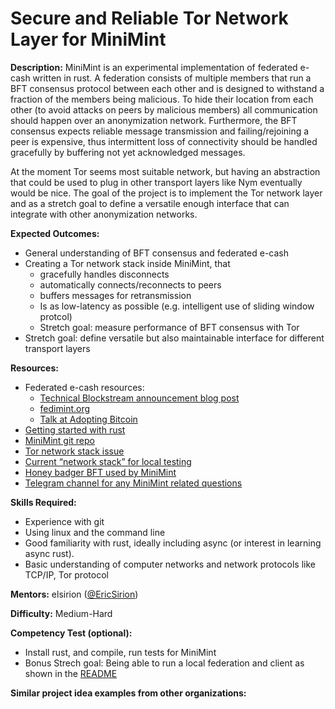 # Secure and Reliable Tor Network Layer for MiniMint
**Description:** MiniMint is an experimental implementation of federated e-cash written in rust. A federation consists of multiple members that run a BFT consensus protocol between each other and is designed to withstand a fraction of the members being malicious. To hide their location from each other (to avoid attacks on peers by malicious members) all communication should happen over an anonymization network. Furthermore, the BFT consensus expects reliable message transmission and failing/rejoining a peer is expensive, thus intermittent loss of connectivity should be handled gracefully by buffering not yet acknowledged messages.

At the moment Tor seems most suitable network, but having an abstraction that could be used to plug in other transport layers like Nym eventually would be nice. The goal of the project is to implement the Tor network layer and as a stretch goal to define a versatile enough interface that can integrate with other anonymization networks.

**Expected Outcomes:**
* General understanding of BFT consensus and federated e-cash
* Creating a Tor network stack inside MiniMint, that
  * gracefully handles disconnects
  * automatically connects/reconnects to peers
  * buffers messages for retransmission
  * Is as low-latency as possible (e.g. intelligent use of sliding window protcol)
  * Stretch goal: measure performance of BFT consensus with Tor
* Stretch goal: define versatile but also maintainable interface for different transport layers

**Resources:**
* Federated e-cash resources:
    * [Technical Blockstream announcement blog post](https://medium.com/blockstream/blockstream-sponsors-federated-e-cash-as-a-bitcoin-scaling-technology-637ba05de7b3)
    * [fedimint.org](https://fedimint.org/)
    * [Talk at Adopting Bitcoin](https://bitcointv.com/w/kHwmbLTWjsbaDTJpBewUmX)
* [Getting started with rust](https://www.rust-lang.org/learn/get-started)
* [MiniMint git repo](https://github.com/fedimint/minimint/)
* [Tor network stack issue](https://github.com/fedimint/minimint/issues/15)
* [Current “network stack” for local testing](https://github.com/fedimint/minimint/blob/master/minimint/src/net/connect.rs#L121)
* [Honey badger BFT used by MiniMint](https://eprint.iacr.org/2016/199.pdf)
* [Telegram channel for any MiniMint related questions](https://t.me/+-AsKtcH4Geo2ZTU0)

**Skills Required:**
* Experience with git
* Using linux and the command line
* Good familiarity with rust, ideally including async (or interest in learning async rust).
* Basic understanding of computer networks and network protocols like TCP/IP, Tor protocol

**Mentors:** elsirion ([@EricSirion](https://twitter.com/EricSirion))

**Difficulty:** Medium-Hard

**Competency Test (optional):**
* Install rust, and compile, run tests for MiniMint
* Bonus Strech goal: Being able to run a local federation and client as shown in the [README](https://github.com/fedimint/minimint/)

**Similar project idea examples from other organizations:**
